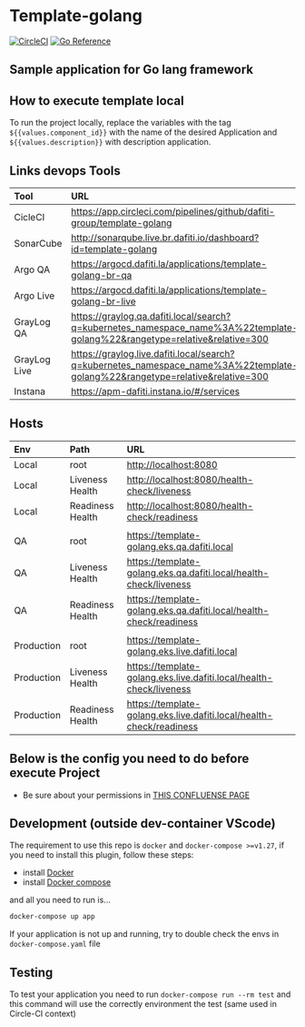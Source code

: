 # Template-golang

[![CircleCI](https://circleci.com/gh/dafiti-group/golang-template-project/tree/main.svg?style=svg)](https://circleci.com/gh/dafiti-group/golang-template-project/tree/main) [![Go Reference](https://pkg.go.dev/badge/go.dev/doc/.svg)](https://go.dev/doc/)
## Sample application for Go lang framework

## How to execute template local

To run the project locally, replace the variables with the tag `${{values.component_id}}` with the name of the desired Application and `${{values.description}}` with description application.

## Links devops Tools

| Tool         | URL                                                                                                                            |
| :----------- | :----------------------------------------------------------------------------------------------------------------------------- |
| CicleCI      | <https://app.circleci.com/pipelines/github/dafiti-group/template-golang>                                                       |
| SonarCube    | <http://sonarqube.live.br.dafiti.io/dashboard?id=template-golang>                                                              |
| Argo QA      | <https://argocd.dafiti.la/applications/template-golang-br-qa>                                                                  |
| Argo Live    | <https://argocd.dafiti.la/applications/template-golang-br-live>                                                                |
| GrayLog QA   | <https://graylog.qa.dafiti.local/search?q=kubernetes_namespace_name%3A%22template-golang%22&rangetype=relative&relative=300>   |
| GrayLog Live | <https://graylog.live.dafiti.local/search?q=kubernetes_namespace_name%3A%22template-golang%22&rangetype=relative&relative=300> |
| Instana      | <https://apm-dafiti.instana.io/#/services>                                                                                     |

## Hosts

| Env        | Path             | URL                                                                    |
| :--------- | :--------------- | :--------------------------------------------------------------------- |
| Local      | root             | <http://localhost:8080>                                                |
| Local      | Liveness Health  | <http://localhost:8080/health-check/liveness>                          |
| Local      | Readiness Health | <http://localhost:8080/health-check/readiness>                         |
|            |                  |                                                                        |
| QA         | root             | <https://template-golang.eks.qa.dafiti.local>                          |
| QA         | Liveness Health  | <https://template-golang.eks.qa.dafiti.local/health-check/liveness>    |
| QA         | Readiness Health | <https://template-golang.eks.qa.dafiti.local/health-check/readiness>   |
|            |                  |                                                                        |
| Production | root             | <https://template-golang.eks.live.dafiti.local>                        |
| Production | Liveness Health  | <https://template-golang.eks.live.dafiti.local/health-check/liveness>  |
| Production | Readiness Health | <https://template-golang.eks.live.dafiti.local/health-check/readiness> |

## Below is the config you need to do before execute Project

- Be sure about your permissions in [THIS CONFLUENSE PAGE](https://dafiti.jira.com/wiki/spaces/DFTEC/pages/3247013947/Desenvolvimento+local+DOCKER-DAFITI)

## Development (outside dev-container VScode)

The requirement to use this repo is `docker` and `docker-compose >=v1.27`, if you need
to install this plugin, follow these steps:

- install [Docker](https://docs.docker.com/engine/install/ubuntu/)
- install [Docker compose](https://docs.docker.com/compose/install/)

and all you need to run is...

```sh
docker-compose up app
```

If your application is not up and running, try to double check the envs in `docker-compose.yaml` file

## Testing

To test your application you need to run `docker-compose run --rm test`
and this command will use the correctly environment the test (same used in Circle-CI context)
